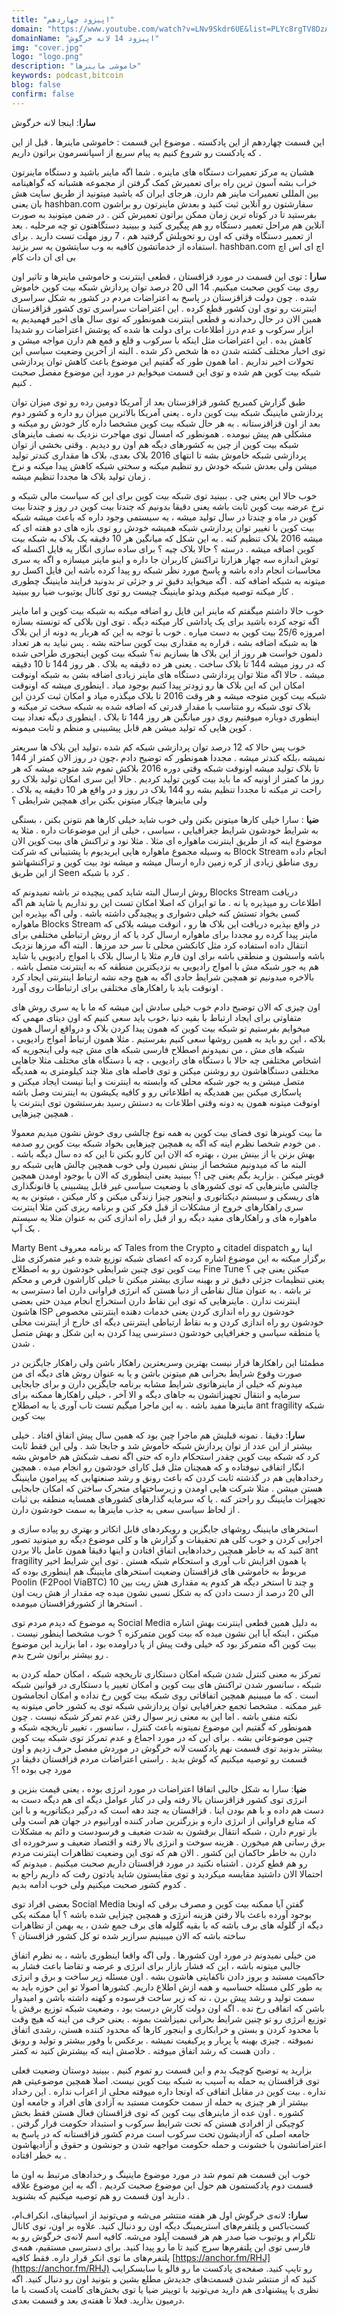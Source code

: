 ```yaml
---
title: "اپیزود چهاردهم"
domain: "https://www.youtube.com/watch?v=LNv9Skdr6UE&list=PLYc8rgTV8DzAIMKmaNz7JUN4341IvoTFa&index=15"
domainName: "اپیزود 14 لانه خرگوش"
img: "cover.jpg"
logo: "logo.png"
description: "خاموشی ماینرها"
keywords: podcast,bitcoin
blog: false
confirm: false
---
```


**سارا**: اینجا لانه خرگوش

این قسمت چهاردهم از این پادکسته . موضوع این قسمت : خاموشی ماینرها .
قبل از این که پادکست رو شروع کنیم یه پیام سریع از اسپانسرمون براتون داریم .

هشبان یه مرکز تعمیرات دستگاه های ماینره . شما اگه ماینر باشید و دستگاه ماینرتون خراب بشه آسون ترین راه برای تعمیرش کمک گرفتن از مجموعه هشبانه که گواهینامه بین المللی تعمیرات ماینر هم دارن.
هرجای ایران که باشید میتونید از طریق سایت هش بان یعنی hashban.com سفارشتون رو آنلاین ثبت کنید و بعدش ماینرتون رو براشون بفرستید تا در کوتاه ترین زمان ممکن براتون تعمیرش کنن . در ضمن میتونید به صورت آنلاین هم مراحل تعمیر دستگاه رو هم پیگیری کنید و ببینید دستگاهتون تو چه مرحلیه . بعد از تعمیر دستگاه وقتی که اون رو تحویلش گرفتید هم ، 7 روز مهلت تست دارید . برای استفاده از خدماتشون کافیه به وب سایتشون یه سر بزنید. hashban.com اچ ای اس اچ بی ای ان دات کام

**سارا** : توی این قسمت در مورد قزاقستان ، قطعی اینترنت و خاموشی ماینرها و تاثیر اون روی بیت کوین صحبت میکنیم. 14 الی 20 درصد توان پردازش شبکه بیت کوین خاموش شده . چون دولت قزاقزستان در پاسخ به اعتراضات مردم در کشور به شکل سراسری اینترنت رو توی اون کشور قطع کرده . این اعتراضات سراسری توی کشور قزاقزستان همین الان در حال رخدادنه و قطعی اینترنت همونطور که توی سال های اخیر فهمیدیم یه ابزار سرکوب و عدم درز اطلاعات برای دولت ها شده که پوشش اعتراضات رو شدیدا کاهش بده . این اعتراضات مثل اینکه با سرکوب و قلع و قمع هم دارن مواجه میشن و توی اخبار مختلف کشته شدن ده ها شخص ذکر شده .
البته از آخرین وضعیت سیاسی این تحولات اخیر نداریم . اما همون طور که گفتیم این موضوع باعث کاهش توان پردازشی شبکه بیت کوین هم شده و توی این قسمت میخوایم در مورد این موضوع مفصل صحبت کنیم .

طبق گزارش کمبریج کشور قزاقزستان بعد از آمریکا دومین رده رو توی میزان توان پردازشی ماینینگ شبکه بیت کوین داره . یعنی آمریکا بالاترین میزان رو داره و کشور دوم بعد از اون قزاقزستانه . به هر حال شبکه بیت کوین مشخصا داره کار خودش رو میکنه و مشکلی هم پیش نیومده . همونطور که امسال توی مهاجرت نزدیک به نصف ماینرهای شبکه بیت کوین از چین به کشورهای دیگه هم اون رو دیدیم . وقتی بخشی از توان پردازشی شبکه خاموش بشه تا انتهای 2016 بلاک بعدی، بلاک ها مقداری کندتر تولید میشن ولی بعدش شبکه خودش رو تنظیم میکنه و سختی شبکه کاهش پیدا میکنه و نرخ زمان تولید بلاک ها مجددا تنظیم میشه .

خوب حالا این یعنی چی . ببینید توی شبکه بیت کوین برای این که سیاست مالی شبکه و نرخ عرضه بیت کوین ثابت باشه یعنی دقیقا بدونیم که چندتا بیت کوین در روز و چندتا بیت کوین در ماه و چندتا در سال تولید میشه ، یه سیستمی وجود داره که باعث میشه شبکه بیت کوین با تغییر توان پردازشی شبکه همیشه خودش رو توی بازه های دو هفته ای که میشه 2016 بلاک تنظیم کنه . به این شکل که میانگین هر 10 دقیقه یک بلاک به شبکه بیت کوین اضافه میشه . درسته ؟ حالا بلاک چیه ؟
برای ساده سازی انگار یه فایل اکسله که توش اندازه سه چهار هزارتا تراکنش کاربران جا داره و اینو ماینر میسازه و اگه یه سری محاسبات انجام داده باشه و پاسخ مورد نظر شبکه رو پیدا کرده باشه این فایل اکسل رو میتونه به شبکه اضافه کنه . اگه میخواید دقیق تر و جزئی تر بدونید فرایند ماینینگ چطوری کار میکنه توصیه میکنم ویدئو ماینینگ چیست رو توی کانال یوتیوب ضیا رو ببینید .

خوب حالا داشتم میگفتم که ماینر این فایل رو اضافه میکنه به شبکه بیت کوین و اما ماینر اگه توجه کرده باشید برای یک پاداشی کار میکنه دیگه . توی اون بلاکی که تونسته بسازه امروزه 25/6 بیت کوین به دست میاره . خوب با توجه به این که هربار یه دونه از این بلاک ها به شبکه اضافه بشه ، قراره یه مقداری بیت کوین ساخته بشه . پس نباید به هر تعداد دلمون خواست هر روز از این بلاک ها بسازیم نه؟
شبکه بیت کوین اینجوری طراحی شده که در روز میشه 144 تا بلاک ساخت . یعنی هر ده دقیقه یه بلاک . هر روز 144 تا 10 دقیقه میشه . حالا اگه مثلا توان پردازشی دستگاه های ماینر زیادی اضافه بشن به شبکه اونوقت امکان این که این بلاک ها رو زودتر پیدا کنیم بوجود میاد . اینطوری میشه که اونوقت شبکه بیت کوین متوجه میشه و هر وقت 2016 تا بلاک میگذره میاد و امکان ثبت کردن این بلاک توی شبکه رو متناسب با مقدار قدرتی که اضافه شده به شبکه سخت تر میکنه و اینطوری دوباره میوفتیم روی دور میانگین هر روز 144 تا بلاک . اینطوری دیگه تعداد بیت کوین هایی که تولید میشن هم قابل پیشبینی و منظم و ثابت میمونه .

خوب پس حالا که 12 درصد توان پردازشی شبکه کم شده ،تولید این بلاک ها سریعتر نمیشه ،بلکه کندتر میشه . مجددا همونطور که توضیح دادم ،چون در روز الان کمتر از 144 تا بلاک تولید میشه اونوقت شبکه وقتی دوره 2016 بلاکش تموم شد متوجه میشه که هر روز ما کمتر از اونیه که ما باید بیت کوین تولید کردیم . حالا این سری امکان تولید بلاک رو راحت تر میکنه تا مجددا تنظیم بشه رو 144 بلاک در روز و در واقع هر 10 دقیقه یه بلاک .
ولی ماینرها چیکار میتونن بکنن برای همچین شرایطی ؟

**ضیا** : سارا خیلی کارها میتونن بکنن ولی خوب شاید خیلی کارها هم نتونن بکنن ، بستگی به شرایط خودشون شرایط جغرافیایی ، سیاسی ، خیلی از این موضوعات داره . مثلا یه موضوع اینه که از طریق اینترنت ماهواره ای مثلا .
مثلا نود و تراکنش های بیت کوین الان به وسیله مجموع ماهواره هایی ایریدیوم با پشتیبانی که شرکت Block Stream انجام داده روی مناطق زیادی از کره زمین داره ارسال میشه و میشه نود بیت کوین و تراکنشهاشو از این طریق Seen کرد با شبکه .

روش ارسال البته شاید کمی پیچیده تر باشه نمیدونم که Blocks Stream دریافت اطلاعات رو میپذیره یا نه . ما تو ایران که اصلا امکان تست این رو نداریم یا شاید هم اگه کسی بخواد تستش کنه خیلی دشواری و پیچیدگی داشته باشه . ولی اگه بپذیره این ماهواره Blocks Stream در واقع بپذیره دریافت این بلاک ها رو ، انوقت میشه بلاکی که ماینر پیدا کرده رو مجددا برای ماهواره ارسال کرد یا که از روش ارتباطی مختلفی برای انتقال داده استفاده کرد مثل کانکشن محلی تا سر حد مرزها . البته اگه مرزها نزدیک باشه واسشون و منطقی باشه برای اون فارم مثلا یا ارسال بلاک با امواج رادیویی یا شاید هم یه جور شبکه مش با امواج رادیویی به نزدیکترین منطقه که به اینترنت متصل باشه . بالاخره میدونیم تو همچین شرایط حادی اگه به هیچ وجه نشه ارتباط اینترنتی ایجاد کرد اونوقت باید با راهکارهای مختلفی برای ارتباطات روی آورد .

اون چیزی که الان توضیح دادم خوب خیلی سادش این میشه که ما با یه سری روش های متفاوتی برای ایجاد ارتباط با بقیه دنیا ،خوب باید سعی کنیم که اون دیتای مهمی که میخوایم بفرستیم تو شبکه بیت کوین که همون پیدا کردن بلاک و درواقع ارسال همون بلاکه ، این رو باید به همین روشها سعی کنیم بفرستیم . مثلا همون ارتباط امواج رادیویی ، شبکه های مش ، من نمیدونم اصطلاح فارسی شبکه های مش چیه ولی اینجوریه که اشخاص مختلفی چه حالا با دستگاه های رادیویی ، چه با دستگاه های مختلف مثلا جاهایی مختلفی دستگاهاشون رو روشنن میکنن و توی فاصله های مثلا چند کیلومتری به همدیگه متصل میشن و یه جور شبکه محلی که وابسته به اینترنت و اینا نیست ایجاد میکنن و پاسکاری میکنن بین همدیگه یه اطلاعاتی رو و کافیه یکیشون به اینترنت وصل باشه اونوقت میتونه همون یه دونه وقتی اطلاعات به دستش رسید بفرستشون توی اینترنت یا همچین چیزهایی .

ما بیت کوینرها توی فضای بیت کوین به همه نوع چالشی روی خوش نشون میدیم معمولا . من خودم شخصا نظرم اینه که اگه یه همچین چیزهایی بخواد شبکه بیت کوین رو صدمه بهش بزنن یا از بینش ببرن ، بهتره که الان این کارو بکنن تا این که ده سال دیگه باشه . البته ما که میدونیم مشخصا از بینش نمیبرن ولی خوب همچین چالش هایی شبکه رو قویتر میکنن . بزارید بگم یعنی چی !؟
ببینید یعنی اینطوری که الان با بوجود اومدن همچین چالشی ماینرهایی که توی کشورهای با وضعیت سیاسی غیر قابل پیشبینی یا قانونگذاری های ریسکی و سیستم دیکتاتوری و اینجور چیزا زندگی میکنن و کار میکنن ، میتونن به یه سری راهکارهای خروج از مشکلات از قبل فکر کنن و برنامه ریزی کنن مثلا اینترنت ماهواره های و راهکارهای مفید دیگه رو از قبل راه اندازی کنن به عنوان مثلا یه سیستم بک آپ .

Marty Bent که برنامه معروف Tales from the Crypto و citadel dispatch اینا رو برگزار میکنه به این موضوع اشاره کرده که اعضای شبکه توزیع شده و غیر متمرکزی مثل بیت کوین توی چنین شرایطی خودشون رو به اصطلاح Fine Tune میکنن یعنی چی ؟ یعنی تنظیمات جزئی دقیق تر و بهینه سازی بیشتر میکنن تا خیلی کاراشون قرص و محکم تر باشه . به عنوان مثال نقاطی از دنیا هستن که انرژی فراوانی دارن اما دسترسی به اینترنت ندارن . ماینرهایی که توی این نقاط دارن استخراج انجام میدن حتی بعضی هاشون ISP خودشون رو راه اندازی کردن یعنی خدمات دهنده اینترنتی مخصوص خودشون رو راه اندازی کردن و به نقاط ارتباطی اینترنتی دیگه ای خارج از اینترنت محلی یا منطقه سیاسی و جغرافیایی خودشون دسترسی پیدا کردن به این شکل و بهش متصل شدن .

مطمئنا این راهکارها قرار نیست بهترین وسریعترین راهکار باشن ولی راهکار جایگزین در صورت وقوع شرایط بحرانی هم میتونن باشن و یا به عنوان روش های دیگه ای من میدونم که خیلی از ماینرهاتوی شرایط مشابه برنامه جایگزین دارن و برای جابجایی سرمایه و انتقال تجهیزاتشون به جاهای دیگه و الا آخر ، خیلی راهکارها ممکنه برای ماینرها مفید باشه . به این ماجرا میگیم تست تاب آوری یا به اصطلاح ant fragility شبکه بیت کوین

**سارا**: دقیقا . نمونه قبلیش هم ماجرا چین بود که همین سال پیش اتفاق افتاد . خیلی بیشتر از این عدد از توان پردازش شبکه خاموش شد و جابجا شد . ولی این فقط ثابت کرد که شبکه بیت کوین چقدر استحکام داره که حتی اگه نصف شبکش هم خاموش بشه انگار اتفاقی نیوفتاده و که همچنان مثل قبل کارای خودشون رو انجام میده . همچین رخدادهایی هم در گذشته ثابت کردن که باعث رونق و رشد صنعتهایی که پیرامون ماینینگ هستن میشن .
مثلا شرکت هایی اومدن و زیرساختهای متحرک ساختن که امکان جابجایی تجهیزات ماینینگ رو راحتر کنه . یا که سرمایه گذارهای کشورهای همسایه منطقه بی ثبات از لحاظ سیاسی سعی به جذب ماینرها به سمت خودشون دارن .

استخرهای ماینینگ روشهای جایگزین و رویکردهای قابل اتکاتر و بهتری رو پیاده سازی و اجرایی کردن و خوب کلی هم تحقیقات و گزارش ها و کلی موضوع دیگه رو میتونید تصور کنید که به خاطر همچین رخدادهایی اتفاق افتادن و اینها دقیقا همون عامل بالا بردن ant fragility یا همون افزایش تاب آوری و استحکام شبکه هستن . توی این شرایط اخیر مربوط به خاموشی های قزاقستان وضعیت استخرهای ماینینگ هم اینطوری بوده که Poolin (F2Pool ViaBTC) و چند تا استخر دیگه هر کدوم یه مقداری هش ریت بین 10 الی 20 درصد از دست دادن که به شکل نسبی نشون میده چه مقدار از هش ریت اون استخرها از کشورقزاقستان میومده .

یه موضوع که دیدم مردم توی Social Media به دلیل همین قطعی اینترنت بهش اشاره میکنن ، اینکه آیا این نشون میده که بیت کوین متمرکزه ؟ خوب مشخصا اینطور نیست . بیت کوین اگه متمرکز بود که خیلی وقت پیش از پا دراومده بود ، اما بزارید این موضوع رو بیشتر براتون شرح بدم .

تمرکز به معنی کنترل شدن شبکه امکان دستکاری تاریخچه شبکه ، امکان حمله کردن به شبکه ، سانسور شدن تراکنش های بیت کوین و امکان تغییر یا دستکاری در قوانین شبکه است . که ما میبینیم همچین اتفاقاتی روی شبکه بیت کوین رخ نداده و امکان انجامشون غیر ممکنه . مشخصا تجمع جغرافیایی توان پردازشی شبکه توی یه کشور خاص میتونه یه نکته منفی باشه . اما این به معنی زیر سوال رفتن عدم تمرکز شبکه نیست . چون همونطور که گفتیم این موضوع نمیتونه باعث کنترل ، سانسور ، تغییر تاریخچه شبکه و چنین موضوعاتی بشه . برای این که در مورد اجماع و عدم تمرکز توی شبکه بیت کوین بیشتر بدونید توی قسمت نهم پادکست لانه خرگوش در موردش مفصل حرف زدیم و اون قسمت رو توصیه میکنیم که گوش بدید . راستی اعتراضات مردم قزاقستان دقیقا در مورد چی بوده !؟

**ضیا**: سارا به شکل جالبی اتفاقا اعتراضات در مورد انرژی بوده ، یعنی قیمت بنزین و انرژی توی کشور قزاقزستان بالا رفته ولی در کنار عوامل دیگه ای هم دیگه دست به دست هم داده و با هم بودن اینا .
قزاقستان یه چند دهه است که درگیر دیکتاتوریه و با این که منابع فراوانی از انرژی داره و بزرگترین صادر کننده اورانیوم در جهان هم است ولی باز تورم دارن ، شبکه انتقال برقشون به شدت ضعیف و فرسودست و دائم به مشکلات برق رسانی هم میخورن . هزینه سوخت و انرژی بالا رفته و اقتصاد ضعیف و سرخورده ای دارن به خاطر حاکمان این کشور . الان هم که توی این وضعیت تظاهرات اینترنت مردم رو هم قطع کردن . اشتباه نکنید در مورد قزاقستان داریم صحبت میکنیم . میدونم که احتمالا الان داشتید مقایسه میکردید و توی مقایستون شاید یادتون رفت که داریم راجع به کدوم کشور صحبت میکنیم ولی خوب ادامه بدیم .

بعضی افراد توی Social Media گفتن آیا ممکنه بیت کوین و مصرف برقی که اونجا بوجود آورده باعث بالا رفتن هزینه انرژی و همچین چیزایی شده باشه ؟ آیا ممکنه یکی دیگه از گلوله های برف باشه که با بقیه گلوله های برف جمع شدن ، یه بهمن از تظاهرات ساخته باشه که الان میبینیم سرازیر شده تو کل کشور قزاقستان ؟

من خیلی نمیدونم در مورد اون کشورها . ولی اگه واقعا اینطوری باشه ، به نظرم اتفاق جالبی میتونه باشه ، این که فشار بازار برای انرژی و عرضه و تقاضا باعث فشار به حاکمیت مستبد و بروز دادن ناکفایتی هاشون بشه . اون مسئله زیر ساخت و برق و انرژی به طور کلی مسئله حساسیه و همه ازش اطلاع داریم. کشورها اصولا تو این حوزه باید به سمت تولید و رشد پیش برن ، نه که زیر ساخت فرسوده و کهنه داشته باشن و امیدوار باشن که اتفاقی رخ نده . اگه اون دولت کارش درست بود ، وضعیت شبکه توزیع برقش یا توزیع انرژی رو تو چنین شرایط بحرانی نمیزاشت بمونه . یعنی حرف من اینه که هیچ وقت با محدود کردن و بستن و خرابکاری و اینجور کارها که محدود کننده هستن، رشدی اتفاق نمیوفته . چیزی بهینه یا پربار و پرکیفیت نمیشه . برعکس با وفور بیشتر و تولید و رونق دادن هست که رشد اتفاق میوفته . خلاصش اینه که بیشترش کنید نه کمتر .

بزارید یه توضیح کوچیک بدم و این قسمت رو تموم کنیم . ببینید دوستان وضعیت فعلی توی قزاقستان یه حمله به آسیب به شبکه بیت کوین نیست. اصلا همچین موضوعیتی هم نداره . بیت کوین در مقابل اتفاقی که اونجا داره میوفته محلی از اعراب نداره . این رخداد بیشتر از هر چیزی یه حمله از سمت حکومت مستبد به آزادی های افراد و جامعه اون کشوره . اون عده از ماینرهای بیت کوین که توی قزاقستان فعال هستن فقط بخش کوچیکی از افرادی هستن که تحت شرایط سرکوب و استبداد حکومت قرار گرفتن . جامعه اصلی که آزادیشون تحت سرکوب است مردم کشور قزاقستانه که در پاسخ به اعتراضاتشون با خشونت و حمله حکومت مواجهه شدن و جونشون و حقوق و آزادیهاشون به خطر افتاده .

خوب این قسمت هم تموم شد در مورد موضوع ماینینگ و رخدادهای مرتبط به اون ما قسمت دوم پادکستمون هم حول این موضوع صحبت کردیم . اگه به این موضوع علاقه دارید اون قسمت رو هم توصیه میکنیم که بشنوید .

**سارا:** لانه‌ی خرگوش اول هر هفته منتشر می‌شه و می‌تونید از اسپاتیفای، انکر‌اف‌ام، کست‌باکس و پلتفرم‌های ‌استریمینگ دیگه اون رو دنبال کنید. علاوه بر اون، توی کانال تلگرام و یوتیوب ضیا صدر هم هر قسمت آپلود می‌شه. کافیه اسم لانه‌ی خرگوش رو به فارسی توی این پلتفرم‌ها سرچ کنید تا ما رو پیدا کنید. برای دسترسی مستقیم، همه‌ی پلتفرم‌های ما توی انکر قرار داره. فقط کافیه [https://anchor.fm/RHJ](https://anchor.fm/RHJ) رو تایپ کنید. صفحه‌ی پادکست ما رو فالو یا سابسکرایب کنید که از منتشر شدن قسمت‌های جدیدش مطلع بشین و بتونید اون رو دنبال کنید. اگه نظری یا پیشنهادی هم دارید می‌تونید با توییتر ضیا یا توی بخش‌های کامنت‌ پادکست با ما درمیون بذارید. فعلا تا هفته‌ی بعد و قسمت بعدی.
